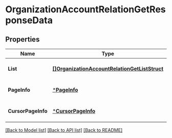 # OrganizationAccountRelationGetResponseData

## Properties
Name | Type | Description | Notes
------------ | ------------- | ------------- | -------------
**List** | [**[]OrganizationAccountRelationGetListStruct**](OrganizationAccountRelationGetListStruct.md) |  | [optional] [default to null]
**PageInfo** | [***PageInfo**](page_info.md) |  | [optional] [default to null]
**CursorPageInfo** | [***CursorPageInfo**](cursor_page_info.md) |  | [optional] [default to null]

[[Back to Model list]](../README.md#documentation-for-models) [[Back to API list]](../README.md#documentation-for-api-endpoints) [[Back to README]](../README.md)


